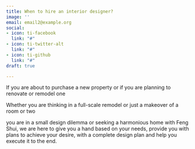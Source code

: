 ```yaml
---
title: When to hire an interior designer?
image: ''
email: email2@example.org
social:
- icon: ti-facebook
  link: "#"
- icon: ti-twitter-alt
  link: "#"
- icon: ti-github
  link: "#"
draft: true

---
```

If you are about to purchase a new property or if you are planning to renovate or remodel one

Whether you are thinking in a full-scale remodel or just a makeover of a room or two

you are in a small design dilemma or seeking a harmonious home with Feng Shui, we are here to give you a hand based on your needs, provide you with plans to achieve your desire, with a complete design plan and help you execute it to the end.